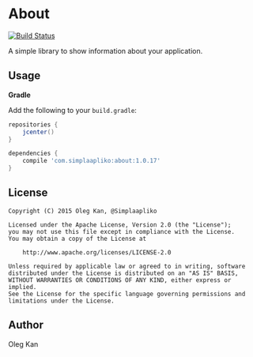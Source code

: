 # About
[![Build Status](https://travis-ci.org/simplaapliko/About.svg)](https://travis-ci.org/simplaapliko/About)

A simple library to show information about your application.

## Usage

**Gradle**

Add the following to your `build.gradle`:
```gradle
repositories {
    jcenter()
}

dependencies {
    compile 'com.simplaapliko:about:1.0.17'
}
```

## License

    Copyright (C) 2015 Oleg Kan, @Simplaapliko
    
    Licensed under the Apache License, Version 2.0 (the "License");
    you may not use this file except in compliance with the License.
    You may obtain a copy of the License at 
    
        http://www.apache.org/licenses/LICENSE-2.0
    
    Unless required by applicable law or agreed to in writing, software 
    distributed under the License is distributed on an "AS IS" BASIS,
    WITHOUT WARRANTIES OR CONDITIONS OF ANY KIND, either express or implied.
    See the License for the specific language governing permissions and 
    limitations under the License.

## Author

Oleg Kan
